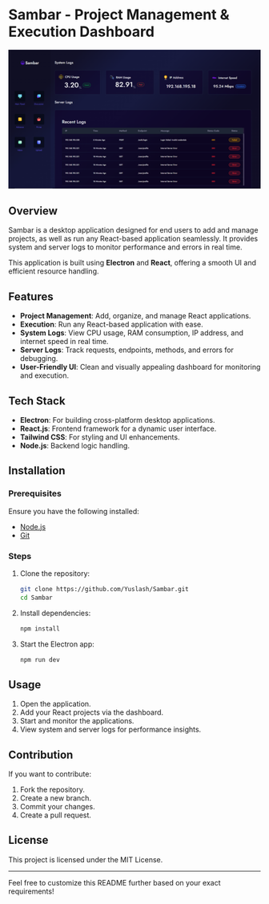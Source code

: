 # Sambar - Project Management & Execution Dashboard

![Dashboard Preview](/public/screenshot.png)

## Overview
Sambar is a desktop application designed for end users to add and manage projects, as well as run any React-based application seamlessly. It provides system and server logs to monitor performance and errors in real time.

This application is built using **Electron** and **React**, offering a smooth UI and efficient resource handling.

## Features
- **Project Management**: Add, organize, and manage React applications.
- **Execution**: Run any React-based application with ease.
- **System Logs**: View CPU usage, RAM consumption, IP address, and internet speed in real time.
- **Server Logs**: Track requests, endpoints, methods, and errors for debugging.
- **User-Friendly UI**: Clean and visually appealing dashboard for monitoring and execution.

## Tech Stack
- **Electron**: For building cross-platform desktop applications.
- **React.js**: Frontend framework for a dynamic user interface.
- **Tailwind CSS**: For styling and UI enhancements.
- **Node.js**: Backend logic handling.

## Installation
### Prerequisites
Ensure you have the following installed:
- [Node.js](https://nodejs.org/)
- [Git](https://git-scm.com/)

### Steps
1. Clone the repository:
   ```sh
   git clone https://github.com/Yuslash/Sambar.git
   cd Sambar
   ```
2. Install dependencies:
   ```sh
   npm install
   ```
3. Start the Electron app:
   ```sh
   npm run dev
   ```

## Usage
1. Open the application.
2. Add your React projects via the dashboard.
3. Start and monitor the applications.
4. View system and server logs for performance insights.

## Contribution
If you want to contribute:
1. Fork the repository.
2. Create a new branch.
3. Commit your changes.
4. Create a pull request.

## License
This project is licensed under the MIT License.

---
Feel free to customize this README further based on your exact requirements!

